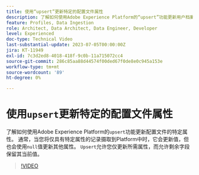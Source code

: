 ```yaml
---
title: 使用“upsert”更新特定的配置文件属性
description: 了解如何使用Adobe Experience Platform的“upsert”功能更新用户档案的特定属性。
feature: Profiles, Data Ingestion
role: Architect, Data Architect, Data Engineer, Developer
level: Experienced
doc-type: Technical Video
last-substantial-update: 2023-07-05T00:00:00Z
jira: KT-11949
exl-id: 7c3d2ed8-4018-418f-9c0b-11a715072cc4
source-git-commit: 286c85aa88d44574f00ded67f0de8e0c945a153e
workflow-type: tm+mt
source-wordcount: '89'
ht-degree: 0%

---
```


# 使用`upsert`更新特定的配置文件属性

了解如何使用Adobe Experience Platform的`upsert`功能更新配置文件的特定属性。 通常，当您将仅具有特定属性的记录摄取到Platform中时，它会更新值，但也会使用`null`值更新其他属性。 `Upsert`允许您仅更新所需属性，而允许剩余字段保留其当前值。

>[!VIDEO](https://video.tv.adobe.com/v/3416133/?learn=on&enablevpops)
